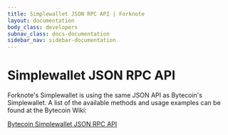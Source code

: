 ```yaml
---
title: Simplewallet JSON RPC API | Forknote
layout: documentation
body_class: developers
subnav_class: docs-documentation
sidebar_nav: sidebar-documentation
---
```


# Simplewallet JSON RPC API

Forknote's Simplewallet is using the same JSON API as Bytecoin's Simplewallet. A list of the available methods and usage examples can be found at the Bytecoin Wiki:

[Bytecoin Simplewallet JSON RPC API][Bytecoin_Simplewallet_JSON_RPC_API]


[Bytecoin_Simplewallet_JSON_RPC_API]: https://wiki.bytecoin.org/wiki/Simplewallet_JSON_RPC_API

